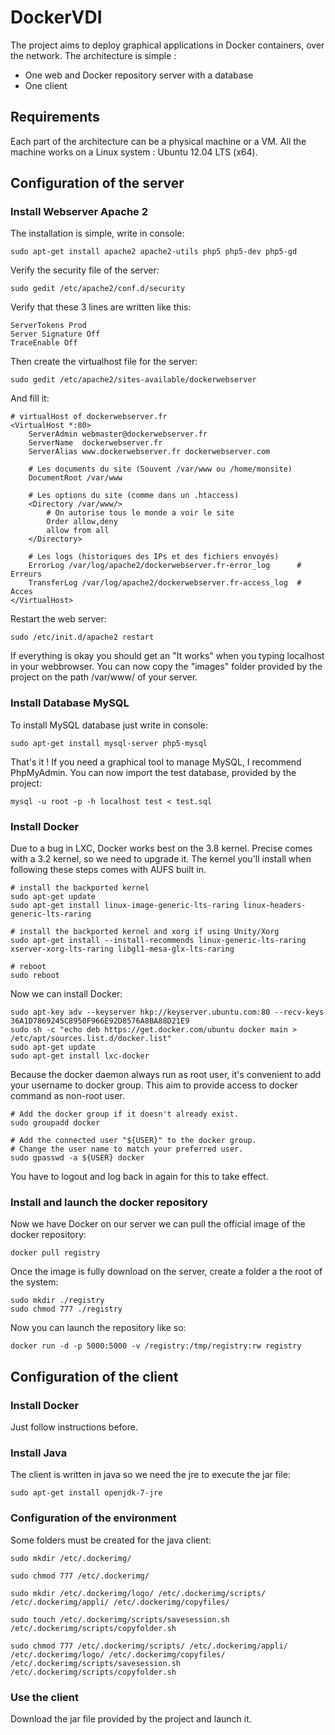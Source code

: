 # DockerVDI
The project aims to deploy graphical applications in Docker containers, over the network.
The architecture is simple : 
- One web and Docker repository server with a database 
- One client

## Requirements
Each part of the architecture can be a physical machine or a VM.
All the machine works on a Linux system : Ubuntu 12.04 LTS (x64).

## Configuration of the server
### Install Webserver Apache 2
The installation is simple, write in console: 
```
sudo apt-get install apache2 apache2-utils php5 php5-dev php5-gd
```
Verify the security file of the server: 
```
sudo gedit /etc/apache2/conf.d/security
```
Verify that these 3 lines are written like this: 
```
ServerTokens Prod
Server Signature Off
TraceEnable Off
```
Then create the virtualhost file for the server: 
```
sudo gedit /etc/apache2/sites-available/dockerwebserver
```
And fill it: 
```
# virtualHost of dockerwebserver.fr
<VirtualHost *:80>
    ServerAdmin webmaster@dockerwebserver.fr      
    ServerName  dockerwebserver.fr           
    ServerAlias www.dockerwebserver.fr dockerwebserver.com 
    
    # Les documents du site (Souvent /var/www ou /home/monsite)
    DocumentRoot /var/www
    
    # Les options du site (comme dans un .htaccess)
    <Directory /var/www/>
        # On autorise tous le monde a voir le site
        Order allow,deny
        allow from all
    </Directory>
    
    # Les logs (historiques des IPs et des fichiers envoyés)
    ErrorLog /var/log/apache2/dockerwebserver.fr-error_log      # Erreurs
    TransferLog /var/log/apache2/dockerwebserver.fr-access_log  # Acces
</VirtualHost>
```
Restart the web server:
```
sudo /etc/init.d/apache2 restart 
```
If everything is okay you should get an "It works" when you typing localhost in your webbrowser.
You can now copy the "images" folder provided by the project on the path /var/www/ of your server.

### Install Database MySQL
To install MySQL database just write in console: 
```
sudo apt-get install mysql-server php5-mysql
```
That's it ! If you need a graphical tool to manage MySQL, I recommend PhpMyAdmin. 
You can now import the test database, provided by the project:
```
mysql -u root -p -h localhost test < test.sql
```

### Install Docker
Due to a bug in LXC, Docker works best on the 3.8 kernel. Precise comes with a 3.2 kernel, so we need to upgrade it. The kernel you'll install when following these steps comes with AUFS built in.
```
# install the backported kernel
sudo apt-get update
sudo apt-get install linux-image-generic-lts-raring linux-headers-generic-lts-raring

# install the backported kernel and xorg if using Unity/Xorg
sudo apt-get install --install-recommends linux-generic-lts-raring xserver-xorg-lts-raring libgl1-mesa-glx-lts-raring

# reboot
sudo reboot
```
Now we can install Docker:
```
sudo apt-key adv --keyserver hkp://keyserver.ubuntu.com:80 --recv-keys 36A1D7869245C8950F966E92D8576A8BA88D21E9
sudo sh -c "echo deb https://get.docker.com/ubuntu docker main > /etc/apt/sources.list.d/docker.list"
sudo apt-get update
sudo apt-get install lxc-docker
```
Because the docker daemon always run as root user, it's convenient to add your username to docker group. 
This aim to provide access to docker command as non-root user.
```
# Add the docker group if it doesn't already exist.
sudo groupadd docker

# Add the connected user "${USER}" to the docker group.
# Change the user name to match your preferred user.
sudo gpasswd -a ${USER} docker
```
You have to logout and log back in again for this to take effect.

### Install and launch the docker repository
Now we have Docker on our server we can pull the official image of the docker repository:
```
docker pull registry
```
Once the image is fully download on the server, create a folder a the root of the system:
```
sudo mkdir ./registry
sudo chmod 777 ./registry
```
Now you can launch the repository like so:
```
docker run -d -p 5000:5000 -v /registry:/tmp/registry:rw registry
```

## Configuration of the client
### Install Docker 
Just follow instructions before.

### Install Java
The client is written in java so we need the jre to execute the jar file:
```
sudo apt-get install openjdk-7-jre
```

### Configuration of the environment
Some folders must be created for the java client:
```
sudo mkdir /etc/.dockerimg/

sudo chmod 777 /etc/.dockerimg/

sudo mkdir /etc/.dockerimg/logo/ /etc/.dockerimg/scripts/ /etc/.dockerimg/appli/ /etc/.dockerimg/copyfiles/

sudo touch /etc/.dockerimg/scripts/savesession.sh /etc/.dockerimg/scripts/copyfolder.sh

sudo chmod 777 /etc/.dockerimg/scripts/ /etc/.dockerimg/appli/ /etc/.dockerimg/logo/ /etc/.dockerimg/copyfiles/ /etc/.dockerimg/scripts/savesession.sh /etc/.dockerimg/scripts/copyfolder.sh
```

### Use the client
Download the jar file provided by the project and launch it. 

 


